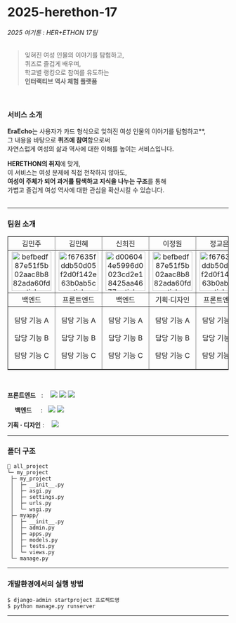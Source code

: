 # 2025-herethon-17
_2025 여기톤 : HER+ETHON 17팀_<br><br>

> 잊혀진 여성 인물의 이야기를 탐험하고,<br>
> 퀴즈로 즐겁게 배우며,<br>
> 학교별 랭킹으로 참여를 유도하는 <br>
> **인터랙티브 역사 체험 플랫폼**<br>
<br>

### 서비스 소개
  **EraEcho**는 사용자가 카드 형식으로 잊혀진 여성 인물의 이야기를 탐험하고**,<br>
  그 내용을 바탕으로 **퀴즈에 참여**함으로써 <br>
  자연스럽게 여성의 삶과 역사에 대한 이해를 높이는 서비스입니다.<br>
 
  **HERETHON의 취지**에 맞게,<br>
  이 서비스는 여성 문제에 직접 천착하지 않아도,<br>
  **여성이 주체가 되어 과거를 탐색하고 지식을 나누는 구조**를 통해<br>
  가볍고 즐겁게 여성 역사에 대한 관심을 확산시킬 수 있습니다.<br>
  <br>
<hr/>

### 팀원 소개

<table border="" cellspacing="0" cellpadding="0" width="100%">
  <tr width="100%">
  <td align="center">김민주</a></td>
  <td align="center">김민혜</a></td>
  <td  align="center">신희진</a></td>
  <td align="center">이정원</a></td>
  <td align="center">정교은</a></td>
  </tr>
  <tr width="100%">
  <tr height="80%">
  <td  align="center"><a href="https://imgbb.com/"><img src="https://i.ibb.co/sWXnzcJ/befbedf87e51f5b02aac8b882ada60fd-sticker.png" alt="befbedf87e51f5b02aac8b882ada60fd-sticker" border="0" width="90px"></a></td>
  <td  align="center"><a href="https://imgbb.com/"><img src="https://i.ibb.co/MRr1QMW/f67635fddb50d05f2d0f142e63b0ab5c-sticker.png" alt="f67635fddb50d05f2d0f142e63b0ab5c-sticker" border="0" width="90px"></a></td>
  <td  align="center"><a href="https://imgbb.com/"><img src="https://i.ibb.co/2KDG82L/d006044e5996d0023cd2e18425aa4677-sticker.png" alt="d006044e5996d0023cd2e18425aa4677-sticker" border="0" width="90px"></a></td>
  <td  align="center"><a href="https://imgbb.com/"><img src="https://i.ibb.co/sWXnzcJ/befbedf87e51f5b02aac8b882ada60fd-sticker.png" alt="befbedf87e51f5b02aac8b882ada60fd-sticker" border="0" width="90px"></a></td>
  <td  align="center"><a href="https://imgbb.com/"><img src="https://i.ibb.co/MRr1QMW/f67635fddb50d05f2d0f142e63b0ab5c-sticker.png" alt="f67635fddb50d05f2d0f142e63b0ab5c-sticker" border="0" width="90px"></a></td>
  
  </tr>
  <tr width="100%">
  <td  align="center">백엔드</td>
  <td  align="center">프론트엔드</td>
  <td  align="center">백엔드</td>
  <td  align="center">기획·디자인</td>
  <td  align="center">프론트엔드</td>
  </tr>
       <td  align="center"><p>담당 기능 A</p><p>담당 기능 B</p><p>담당 기능 C</p></td>
        <td  align="center"><p>담당 기능 A</p><p>담당 기능 B</p><p>담당 기능 C</p></td>
         <td  align="center"><p>담당 기능 A</p><p>담당 기능 B</p><p>담당 기능 C</p></td>
          <td  align="center"><p>담당 기능 A</p><p>담당 기능 B</p><p>담당 기능 C</p></td>
           <td  align="center"><p>담당 기능 A</p><p>담당 기능 B</p><p>담당 기능 C</p></td>
  <tr width="100%">
  </tr>
</table>

<br>

  <span>**프론트엔드**ㅤ:ㅤ</span> <img src="https://img.shields.io/badge/html-E34F26?style=for-the-badge&logo=html5&logoColor=white"> <img src="https://img.shields.io/badge/css-1572B6?style=for-the-badge&logo=css3&logoColor=white"> <img src="https://img.shields.io/badge/javascript-F7DF1E?style=for-the-badge&logo=javascript&logoColor=black">

  <span>ㅤ **백엔드** ㅤ :ㅤ</span><img src="https://img.shields.io/badge/python-3776AB?style=for-the-badge&logo=python&logoColor=white"> <img src="https://img.shields.io/badge/django-092E20?style=for-the-badge&logo=Django&logoColor=white">

  <span>**기획 · 디자인** :ㅤ</span> <img src="https://img.shields.io/badge/figma-F24E1E?style=for-the-badge&logo=figma&logoColor=white">


<hr/>


### 폴더 구조

  ```
  📂 all_project
  └─ my_project
   ├─ my_project
   │  ├─ __init__.py
   │  ├─ asgi.py
   │  ├─ settings.py
   │  ├─ urls.py
   │  └─ wsgi.py
   ├─ myapp/
   │  ├─ __init__.py
   │  ├─ admin.py
   │  ├─ apps.py
   │  ├─ models.py
   │  ├─ tests.py
   │  └─ views.py
   └─ manage.py
  ```

<hr/>


### 개발환경에서의 실행 방법
  ```
  $ django-admin startproject 프로젝트명
  $ python manage.py runserver
  ```
  <hr/>
